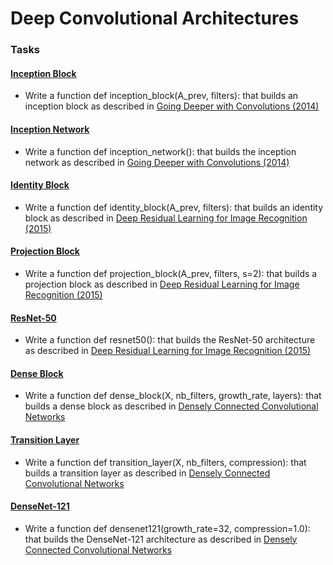 # Deep Convolutional Architectures

### Tasks

#### [Inception Block](./0-inception_block.py)
- Write a function def inception_block(A_prev, filters): that builds an inception block as described in [Going Deeper with Convolutions (2014)](https://arxiv.org/pdf/1409.4842.pdf)

#### [Inception Network](./1-inception_network.py)
- Write a function def inception_network(): that builds the inception network as described in [Going Deeper with Convolutions (2014)](https://arxiv.org/pdf/1409.4842.pdf)

#### [Identity Block](./2-identity_block.py)
- Write a function def identity_block(A_prev, filters): that builds an identity block as described in [Deep Residual Learning for Image Recognition (2015)](https://arxiv.org/pdf/1512.03385.pdf)

#### [Projection Block](./3-projection_block.py)
- Write a function def projection_block(A_prev, filters, s=2): that builds a projection block as described in [Deep Residual Learning for Image Recognition (2015)](https://arxiv.org/pdf/1512.03385.pdf)

#### [ResNet-50](./4-resnet50.py)
- Write a function def resnet50(): that builds the ResNet-50 architecture as described in [Deep Residual Learning for Image Recognition (2015)](https://arxiv.org/pdf/1512.03385.pdf)
#### [Dense Block](./5-dense_block.py)
- Write a function def dense_block(X, nb_filters, growth_rate, layers): that builds a dense block as described in [Densely Connected Convolutional Networks](https://arxiv.org/pdf/1608.06993.pdf)

#### [Transition Layer](./6-transition_layer.py)
- Write a function def transition_layer(X, nb_filters, compression): that builds a transition layer as described in [Densely Connected Convolutional Networks](https://arxiv.org/pdf/1608.06993.pdf)

#### [DenseNet-121](./7-densenet121.py)
- Write a function def densenet121(growth_rate=32, compression=1.0): that builds the DenseNet-121 architecture as described in [Densely Connected Convolutional Networks](https://arxiv.org/pdf/1608.06993.pdf)
